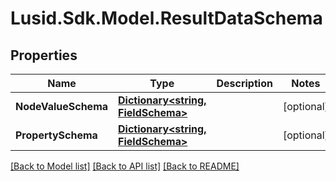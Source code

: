# Lusid.Sdk.Model.ResultDataSchema
## Properties

Name | Type | Description | Notes
------------ | ------------- | ------------- | -------------
**NodeValueSchema** | [**Dictionary&lt;string, FieldSchema&gt;**](FieldSchema.md) |  | [optional] 
**PropertySchema** | [**Dictionary&lt;string, FieldSchema&gt;**](FieldSchema.md) |  | [optional] 

[[Back to Model list]](../README.md#documentation-for-models) [[Back to API list]](../README.md#documentation-for-api-endpoints) [[Back to README]](../README.md)

